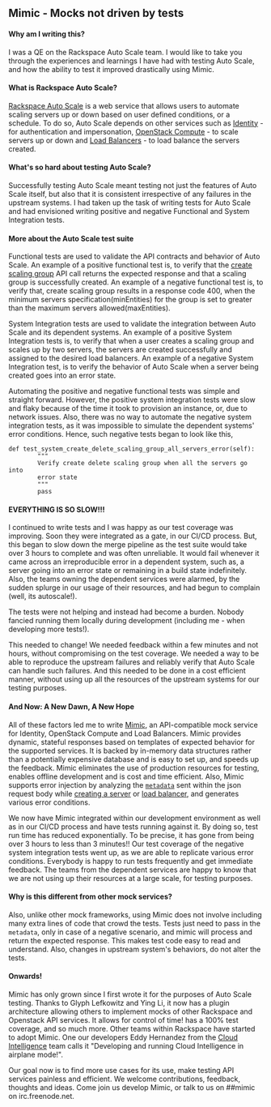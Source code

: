 ## Mimic - Mocks not driven by tests

#### Why am I writing this?

  I was a QE on the Rackspace Auto Scale team. I would like to take you through the experiences and learnings I have had with testing Auto Scale, and how the ability to test it improved drastically using Mimic.

#### What is Rackspace Auto Scale?

 [Rackspace Auto Scale](http://docs.rackspace.com/cas/api/v1.0/autoscale-devguide/content/Overview.html) is a web service that allows users to automate scaling servers up or down based on user defined conditions, or a schedule. To do so, Auto Scale depends on other services such as [Identity](http://docs.rackspace.com/auth/api/v2.0/auth-client-devguide/content/Overview-d1e65.html) - for authentication and impersonation, [OpenStack Compute](http://docs.rackspace.com/servers/api/v2/cs-devguide/content/ch_preface.html) - to scale servers up or down and [Load Balancers](http://docs.rackspace.com/loadbalancers/api/v1.0/clb-devguide/content/Overview-d1e82.html) - to load balance the servers created.  

#### What's so hard about testing Auto Scale?

 Successfully testing Auto Scale meant testing not just the features of Auto Scale itself, but also that it is consistent irrespective of any failures in the upstream systems. I had taken up the task of writing tests for Auto Scale and had envisioned writing positive and negative Functional and System Integration tests. 

#### More about the Auto Scale test suite

 Functional tests are used to validate the API contracts and behavior of Auto Scale. An example of a positive functional test is, to verify that the [create scaling group](http://docs.rackspace.com/cas/api/v1.0/autoscale-devguide/content/POST_createGroup_v1.0__tenantId__groups_autoscale-groups.html) API call returns the expected response and that a scaling group is successfully created. An example of a negative functional test is, to verify that, create scaling group results in a response code 400, when the minimum servers specification(minEntities) for the group is set to greater than the maximum servers allowed(maxEntities).

 System Integration tests are used to validate the integration between Auto Scale and its dependent systems. An example of a positive System Integration tests is, to verify that when a user creates a scaling group and scales up by two servers, the servers are created successfully and assigned to the desired load balancers. An example of a negative System Integration test, is to verify the behavior of Auto Scale when a server being created goes into an error state.

Automating the positive and negative functional tests was simple and straight forward. However, the positive system integration tests were slow and flaky because of the time it took to provision an instance, or, due to network issues. Also, there was no way to automate the negative system integration tests, as it was impossible to simulate the dependent systems' error conditions. Hence, such negative tests began to look like this,

```
def test_system_create_delete_scaling_group_all_servers_error(self):
        """
        Verify create delete scaling group when all the servers go into
        error state
        """
        pass
```

#### EVERYTHING IS SO SLOW!!!

I continued to write tests and I was happy as our test coverage was improving. Soon they were integrated as a gate, in our CI/CD process. But, this began to slow down the merge pipeline as the test suite would take over 3 hours to complete and was often unreliable. It would fail whenever it came across an irreproducible error in a dependent system, such as, a server going into an error state or remaining in a build state indefinitely. Also, the teams owning the dependent services were alarmed, by the sudden splurge in our usage of their resources, and had begun to complain (well, its autoscale!). 

The tests were not helping and instead had become a burden. Nobody fancied running them locally during development (including me - when developing more tests!). 

This needed to change! We needed feedback within a few minutes and not hours, without compromising on the test coverage. We needed a way to be able to reproduce the upstream failures and reliably verify that Auto Scale can handle such failures. And this needed to be done in a cost efficient manner, without using up all the resources of the upstream systems for our testing purposes.

#### And Now: A New Dawn, A New Hope

All of these factors led me to write [Mimic](https://github.com/rackerlabs/mimic), an API-compatible mock service for Identity, OpenStack Compute and Load Balancers. Mimic provides dynamic, stateful responses based on templates of expected behavior for the supported services. It is backed by in-memory data structures rather than a potentially expensive database and is easy to set up, and speeds up the feedback. Mimic eliminates the use of production resources for testing, enables offline development and is cost and time efficient. Also, Mimic supports error injection by analyzing the [`metadata`](http://docs.rackspace.com/servers/api/v2/cs-devguide/content/Server_Metadata-d1e2529.html) sent within the json request body while [creating a server](http://docs.rackspace.com/servers/api/v2/cs-devguide/content/CreateServers.html) or [load balancer](http://docs.rackspace.com/loadbalancers/api/v1.0/clb-devguide/content/POST_createLoadBalancer_v1.0__account__loadbalancers_load-balancers.html), and generates various error conditions.

We now have Mimic integrated within our development environment as well as in our CI/CD process and have tests running against it. By doing so, test run time has reduced exponentially. To be precise, it has gone from being over 3 hours to less than 3 minutes!! Our test coverage of the negative system integration tests went up, as we are able to replicate various error conditions. Everybody is happy to run tests frequently and get immediate feedback. The teams from the dependent services are happy to know that we are not using up their resources at a large scale, for testing purposes.

#### Why is this different from other mock services?

Also, unlike other mock frameworks, using Mimic does not involve including many extra lines of code that crowd the tests. Tests just need to pass in the `metadata`, only in case of a negative scenario, and mimic will process and return the expected response. This makes test code easy to read and understand. Also, changes in upstream system's behaviors, do not alter the tests. 

#### Onwards!

Mimic has only grown since I first wrote it for the purposes of Auto Scale testing. Thanks to Glyph Lefkowitz and Ying Li, it now has a plugin architecture allowing others to implement mocks of other Rackspace and Openstack API services. It allows for control of time! has a 100% test coverage, and so much more. Other teams within Rackspace have started to adopt Mimic. One our developers Eddy Hernandez from the [Cloud Intelligence](http://www.rackspace.com/blog/get-more-from-your-data-with-rackspace-cloud-intelligence) team calls it "Developing and running Cloud Intelligence in airplane mode!".

Our goal now is to find more use cases for its use, make testing API services painless and efficient. We welcome contributions, feedback, thoughts and ideas. Come join us develop Mimic, or talk to us on ##mimic on irc.freenode.net.